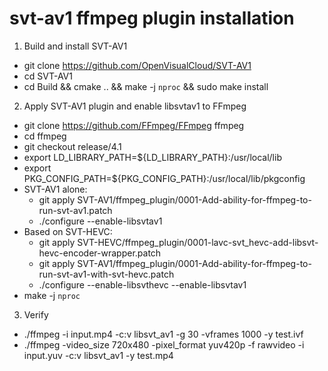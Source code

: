 # svt-av1 ffmpeg plugin installation

1. Build and install SVT-AV1 
- git clone https://github.com/OpenVisualCloud/SVT-AV1
- cd SVT-AV1
- cd Build && cmake .. && make -j `nproc` && sudo make install

2. Apply SVT-AV1 plugin and enable libsvtav1 to FFmpeg
- git clone https://github.com/FFmpeg/FFmpeg ffmpeg
- cd ffmpeg
- git checkout release/4.1
- export LD_LIBRARY_PATH=${LD_LIBRARY_PATH}:/usr/local/lib
- export PKG_CONFIG_PATH=${PKG_CONFIG_PATH}:/usr/local/lib/pkgconfig
- SVT-AV1 alone:
   - git apply SVT-AV1/ffmpeg_plugin/0001-Add-ability-for-ffmpeg-to-run-svt-av1.patch
   - ./configure --enable-libsvtav1
- Based on SVT-HEVC:
   - git apply SVT-HEVC/ffmpeg_plugin/0001-lavc-svt_hevc-add-libsvt-hevc-encoder-wrapper.patch
   - git apply SVT-AV1/ffmpeg_plugin/0001-Add-ability-for-ffmpeg-to-run-svt-av1-with-svt-hevc.patch
   - ./configure --enable-libsvthevc --enable-libsvtav1
- make -j `nproc`

3. Verify
- ./ffmpeg  -i input.mp4 -c:v libsvt_av1 -g 30 -vframes 1000 -y test.ivf
- ./ffmpeg  -video_size 720x480 -pixel_format yuv420p -f rawvideo -i input.yuv -c:v libsvt_av1 -y test.mp4


